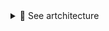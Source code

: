 <details>
<summary>🔵 See artchitecture</summary>
<p> 
  
[![isaac-arnault-aws-solution-architect.png](https://i.postimg.cc/fT9XhshF/isaac-arnault-aws-solution-architect.png)](https://postimg.cc/GHb9kZtJ)

</p>
</details>

